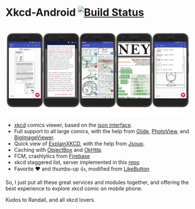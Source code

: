 # Xkcd-Android  [![Build Status](https://travis-ci.org/zjn0505/Xkcd-Android.svg?branch=master)](https://travis-ci.org/zjn0505/Xkcd-Android)

![screenshots](https://raw.githubusercontent.com/zjn0505/Xkcd-Android/master/screenshots/xkcd.png)

- [xkcd](https://xkcd.com) comics viewer, based on the [json interface](https://xkcd.com/json.html).
- Full support to all large comics, with the help from [Glide](https://github.com/bumptech/glide), [PhotoView](https://github.com/chrisbanes/PhotoView), and [BigImageViewer](https://github.com/Piasy/BigImageViewer).
- Quick view of [ExplainXKCD](https://www.explainxkcd.com/), with the help from [Jsoup](https://jsoup.org/).
- Caching with [ObjectBox](http://objectbox.io/) and [OkHttp](https://github.com/square/okhttp/)
- FCM, crashlytics from [Firebase](firebase.google.com)
- xkcd staggered list, server implemented in this [repo](https://github.com/zjn0505/xkcd)
- Favorite :heart: and thumbs-up :thumbsup:, modified from [LikeButton](https://github.com/jd-alexander/LikeButton)


So, I just put all these great services and modules together, and offering the best experience to explore xkcd comic on mobile phone.

Kudos to Randall, and all xkcd lovers.


